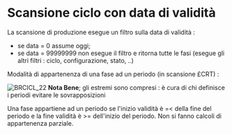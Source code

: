 # Scansione ciclo con data di validità
La scansione di produzione esegue un filtro sulla data di validità : 
 * se data = 0 assume oggi;
 * se data = 99999999 non esegue il filtro e ritorna tutte le fasi (esegue gli altri filtri :  ciclo, configurazione, stato, ..)

Modalità di appartenenza di una fase ad un periodo (in scansione £CRT) : 

![BRCICL_22](http://localhost:3000/immagini/BRCICL_N1/BRCICL_22.png)
**Nota Bene**; gli estremi sono compresi :  è cura di chi definisce i periodi evitare le sovrapposizioni

Una fase appartiene ad un periodo se l'inizio validità è =< della fine del periodo e la fine validità è >= dell'inizio del periodo. Non si fanno calcoli di appartenenza parziale.
